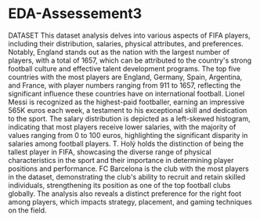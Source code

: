 # EDA-Assessement3
DATASET
This dataset analysis delves into various aspects of FIFA players, including their distribution, salaries, physical attributes, and preferences. Notably, England stands out as the nation with the largest number of players, with a total of 1657, which can be attributed to the country's strong football culture and effective talent development programs.
The top five countries with the most players are England, Germany, Spain, Argentina, and France, with player numbers ranging from 911 to 1657, reflecting the significant influence these countries have on international football. Lionel Messi is recognized as the highest-paid footballer, earning an impressive 565K euros each week, a testament to his exceptional skill and dedication to the sport.
The salary distribution is depicted as a left-skewed histogram, indicating that most players receive lower salaries, with the majority of values ranging from 0 to 100 euros, highlighting the significant disparity in salaries among football players. T. Holý holds the distinction of being the tallest player in FIFA, showcasing the diverse range of physical characteristics in the sport and their importance in determining player positions and performance.
FC Barcelona is the club with the most players in the dataset, demonstrating the club's ability to recruit and retain skilled individuals, strengthening its position as one of the top football clubs globally. The analysis also reveals a distinct preference for the right foot among players, which impacts strategy, placement, and gaming techniques on the field.
